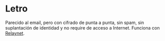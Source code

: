 # Letro

Parecido al email, pero con cifrado de punta a punta, sin spam, sin suplantación de identidad y no require de acceso a Internet. Funciona con [Relaynet](https://relaynet.red/).
